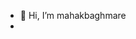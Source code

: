 - 👋 Hi, I’m mahakbaghmare
- 

<!---
mahakbaghmare/mahakbaghmare is a ✨ special ✨ repository because its `README.md` (this file) appears on your GitHub profile.
You can click the Preview link to take a look at your changes.
--->

